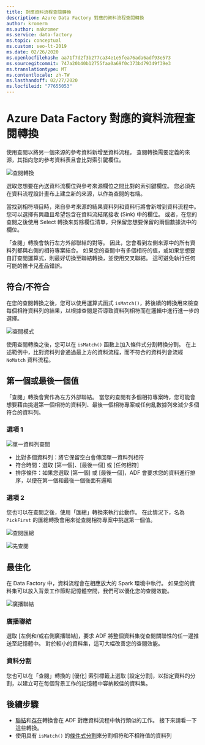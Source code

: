 ```yaml
---
title: 對應資料流程查閱轉換
description: Azure Data Factory 對應的資料流程查閱轉換
author: kromerm
ms.author: makromer
ms.service: data-factory
ms.topic: conceptual
ms.custom: seo-lt-2019
ms.date: 02/26/2020
ms.openlocfilehash: aa71f7d2f3b277ca34e1e5fea76ada6adf93e573
ms.sourcegitcommit: 747a20b40b12755faa0a69f0c373bd79349f39e3
ms.translationtype: MT
ms.contentlocale: zh-TW
ms.lasthandoff: 02/27/2020
ms.locfileid: "77655053"
---
```

# <a name="azure-data-factory-mapping-data-flow-lookup-transformation"></a>Azure Data Factory 對應的資料流程查閱轉換

使用查閱以將另一個來源的參考資料新增至資料流程。 查閱轉換需要定義的來源，其指向您的參考資料表且會比對索引鍵欄位。

![查閱轉換](media/data-flow/lookup1.png "查詢")

選取您想要在內送資料流欄位與參考來源欄位之間比對的索引鍵欄位。 您必須先在資料流程設計畫布上建立新的來源，以作為查閱的右端。

當找到相符項目時，來自參考來源的結果資料列和資料行將會新增到資料流程中。 您可以選擇有興趣且希望包含在資料流結尾接收 (Sink) 中的欄位。 或者，在您的查閱之後使用 Select 轉換來剪除欄位清單，只保留您想要保留的兩個數據流中的欄位。

「查閱」轉換會執行左方外部聯結的對等。 因此，您會看到左側來源中的所有資料列都與右側的相符專案結合。 如果您的查閱中有多個相符的值，或如果您想要自訂查閱運算式，則最好切換至聯結轉換，並使用交叉聯結。 這可避免執行任何可能的笛卡兒產品錯誤。

## <a name="match--no-match"></a>符合/不符合

在您的查閱轉換之後，您可以使用運算式函式 `isMatch()`，將後續的轉換用來檢查每個相符資料列的結果，以根據查閱是否導致資料列相符而在邏輯中進行進一步的選擇。

![查閱模式](media/data-flow/lookup111.png "查閱模式")

使用查閱轉換之後，您可以在 ```isMatch()``` 函數上加入條件式分割轉換分割。 在上述範例中，比對資料列會通過最上方的資料流程，而不符合的資料列會流經 ```NoMatch``` 資料流程。

## <a name="first-or-last-value"></a>第一個或最後一個值

「查閱」轉換會實作為左方外部聯結。 當您的查閱有多個相符專案時，您可能會想要藉由挑選第一個相符的資料列、最後一個相符專案或任何亂數據列來減少多個符合的資料列。

### <a name="option-1"></a>選項 1

![單一資料列查閱](media/data-flow/singlerowlookup.png "單一資料列查閱")

* 比對多個資料列：將它保留空白會傳回單一資料列相符
* 符合時間：選取 [第一個]、[最後一個] 或 [任何相符]
* 排序條件：如果您選取 [第一個] 或 [最後一個]，ADF 會要求您的資料進行排序，以便在第一個和最後一個後面有邏輯

### <a name="option-2"></a>選項 2

您也可以在查閱之後，使用「匯總」轉換來執行此動作。 在此情況下，名為 ```PickFirst``` 的匯總轉換會用來從查閱相符專案中挑選第一個值。

![查閱匯總](media/data-flow/lookup333.png "查閱匯總")

![先查閱](media/data-flow/lookup444.png "先查閱")

## <a name="optimizations"></a>最佳化

在 Data Factory 中，資料流程會在相應放大的 Spark 環境中執行。 如果您的資料集可以放入背景工作節點記憶體空間，我們可以優化您的查閱效能。

![廣播聯結](media/data-flow/broadcast.png "廣播聯結")

### <a name="broadcast-join"></a>廣播聯結

選取 [左側和/或右側廣播聯結]，要求 ADF 將整個資料集從查閱關聯性的任一邊推送至記憶體中。 對於較小的資料集，這可大幅改善您的查閱效能。

### <a name="data-partitioning"></a>資料分割

您也可以在「查閱」轉換的 [優化] 索引標籤上選取 [設定分割]，以指定資料的分割，以建立可在每個背景工作的記憶體中容納較佳的資料集。

## <a name="next-steps"></a>後續步驟

* [聯結](data-flow-join.md)和[存在](data-flow-exists.md)轉換會在 ADF 對應資料流程中執行類似的工作。 接下來請看一下這些轉換。
* 使用具有 ```isMatch()``` 的[條件式分割](data-flow-conditional-split.md)來分割相符和不相符值的資料列
